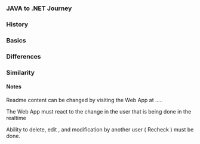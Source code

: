 ### JAVA to .NET Journey

### History

### Basics

### Differences

### Similarity

#### Notes

Readme content can be changed by visiting the Web App at .....

The Web App must react to the change in the user that is being done in the realtime

Ability to delete, edit , and modification by another user ( Recheck ) must be done.